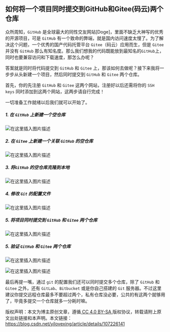 ## 如何将一个项目同时提交到GitHub和Gitee(码云)两个仓库

众所周知，`GitHub` 是全球最大的同性交友网站[Doge]，里面不缺乏大神写的优秀的开源项目，可是 `GitHub` 有一个致命的弊端，就是国内访问速度太慢了。为了解决这个问题，一个优秀的国产代码托管平台 `Gitee`（码云）应用而生，但是 `Gitee` 并没有 `GitHub` 那么有知名度。那么我们想我的代码既能放到最知名的`GitHub`上，同时也要兼容访问和下载速度，那怎么办呢？

答案就是同时将代码提交到 `GitHub` 和 `Gitee` 上，那该如何去做呢？接下来我将一步步从头新建一个项目，然后同时提交到 `GitHub` 和 `Gitee` 两个仓库。

首先，你的先注册 `GitHub` 和 `Gitee` 这两个网站，注册好以后还需将你的 `SSH keys` 同时添加到这两个网站，这两步请自行完成！

一切准备工作就绪以后我们就可以开始了。

##### 1. 在 `GitHub` 上新建一个空仓库

![在这里插入图片描述](https://www.pianshen.com/images/467/06f491236375a14b35c0ab551a3e749b.png)

##### 2. 在 `Gitee` 上新建一个关联 `GitHub` 的空仓库

![在这里插入图片描述](https://www.pianshen.com/images/991/64d08b3bbb36cf3fefc1a602d07e14d7.png)

##### 3. 将`GitHub` 的空仓库克隆到本地

![在这里插入图片描述](https://www.pianshen.com/images/91/d2edc8c68361a86594daf92efe714b5b.png)

##### 4. 修改 `Git` 的配置文件

![在这里插入图片描述](https://www.pianshen.com/images/460/1fd970df8f826a4c912d209714a04d0c.png)

##### 5. 将项目同时提交到 `GitHub` 和 `Gitee` 两个仓库

![在这里插入图片描述](https://www.pianshen.com/images/379/e8d3900d6e2aa239fe69df652295c9ab.png)

##### 5. 验证 `GitHub` 和 `Gitee` 两个仓库

![在这里插入图片描述](https://www.pianshen.com/images/237/722e6814cd224dad542fc7b912388efd.png)

![在这里插入图片描述](https://www.pianshen.com/images/983/95b4b1525fc19c253f5af49676ec526f.png)

最后再提一嘴，通过 `git` 的配置我们还可以同时提交多个仓库，除了 `GitHub` 和 `Gitee` 之外，还有 `GitLab`、`Bitbucket` 或是你自己搭建的 `Git` 服务器。不过这里建议你提交远程仓库最多不要超过两个，私有仓库没必要，公共的有这两个就够用了，毕竟多提交一个仓库就多一分耗时嘛。

版权声明：本文为博主原创文章，遵循[ CC 4.0 BY-SA ](https://creativecommons.org/licenses/by-sa/4.0/)版权协议，转载请附上原文出处链接和本声明。本文链接：https://blog.csdn.net/yilovexing/article/details/107226141